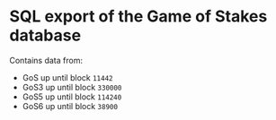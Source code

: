 # SQL export of the Game of Stakes database

Contains data from:

- GoS up until block `11442`
- GoS3 up until block `330000`
- GoS5 up until block `114240`
- GoS6 up until block `38900`


